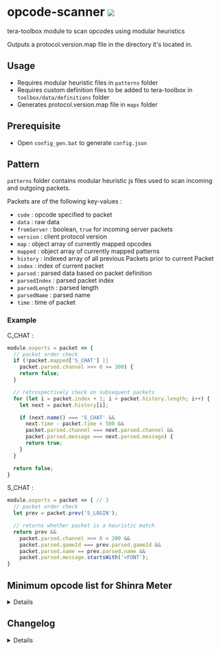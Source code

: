 # opcode-scanner ![](https://img.shields.io/badge/version-v110.01-333333.svg?colorA=333333&colorB=36ACB6)
tera-toolbox module to scan opcodes using modular heuristics

Outputs a protocol.version.map file in the directory it's located in.

## Usage
- Requires modular heuristic files in `patterns` folder
- Requires custom definition files to be added to tera-toolbox in `toolbox/data/definitions` folder
- Generates protocol.version.map file in `maps` folder

## Prerequisite
- Open `config_gen.bat` to generate `config.json`

## Pattern
`patterns` folder contains modular heuristic js files used to scan incoming and outgoing packets.

Packets are of the following key-values :
- `code` : opcode specified to packet
- `data` : raw data
- `fromServer` : boolean, `true` for incoming server packets
- `version` : client protocol version
- `map` : object array of currently mapped opcodes
- `mapped` : object array of currently mapped patterns
- `history` : indexed array of all previous Packets prior to current Packet
- `index` : index of current packet
- `parsed` : parsed data based on packet definition
- `parsedIndex` : parsed packet index
- `parsedLength` : parsed length
- `parsedName` : parsed name
- `time` : time of packet

### Example
C_CHAT :
```js
module.exports = packet => {
  // packet order check
  if (!packet.mapped['S_CHAT'] ||
    packet.parsed.channel >>> 0 >= 300) {
    return false;
  }

  // retrospectively check on subsequent packets
  for (let i = packet.index + 1; i < packet.history.length; i++) {
    let next = packet.history[i];

    if (next.name() === 'S_CHAT' &&
      next.time - packet.time < 500 &&
      packet.parsed.channel === next.parsed.channel &&
      packet.parsed.message === next.parsed.message) {
      return true;
    }
  }

  return false;
}
```

S_CHAT :
```js
module.exports = packet => { // 3
  // packet order check
  let prev = packet.prev('S_LOGIN');

  // returns whether packet is a heuristic match
  return prev &&
    packet.parsed.channel >>> 0 < 300 &&
    packet.parsed.gameId === prev.parsed.gameId &&
    packet.parsed.name == prev.parsed.name &&
    packet.parsed.message.startsWith('<FONT');
}
```

## Minimum opcode list for Shinra Meter
<details>

  - C_CHECK_VERSION
  - C_PLAYER_LOCATION
  - S_ABNORMALITY_BEGIN
  - S_ABNORMALITY_END
  - S_ABNORMALITY_REFRESH
  - S_ACTION_END
  - S_ACTION_STAGE
  - S_AVAILABLE_EVENT_MATCHING_LIST
  - S_BAN_PARTY
  - S_BAN_PARTY_MEMBER
  - S_BATTLE_FIELD_ENTRANCE_INFO
  - S_BOSS_GAGE_INFO
  - S_CHANGE_DESTPOS_PROJECTILE
  - S_CHAT
  - S_CHECK_TO_READY_PARTY
  - S_CREATURE_CHANGE_HP
  - S_CREATURE_LIFE
  - S_CREATURE_ROTATE
  - S_CREST_INFO
  - S_CREST_MESSAGE
  - S_DESPAWN_NPC
  - S_DESPAWN_USER
  - S_EACH_SKILL_RESULT
  - S_FIN_INTER_PARTY_MATCH
  - S_GET_USER_GUILD_LOGO
  - S_GET_USER_LIST
  - S_INSTANT_DASH
  - S_INSTANT_MOVE
  - S_LEAVE_PARTY
  - S_LEAVE_PARTY_MEMBER
  - S_LOAD_TOPO
  - S_LOGIN
  - S_MOUNT_VEHICLE_EX
  - S_NPC_LOCATION
  - S_NPC_OCCUPIER_INFO
  - S_NPC_STATUS
  - S_OTHER_USER_APPLY_PARTY
  - S_PARTY_MEMBER_CHANGE_HP
  - S_PARTY_MEMBER_LIST
  - S_PARTY_MEMBER_STAT_UPDATE
  - S_PLAYER_CHANGE_MP
  - S_PLAYER_STAT_UPDATE
  - S_PRIVATE_CHAT
  - S_REQUEST_CONTRACT
  - S_RETURN_TO_LOBBY
  - S_SPAWN_ME
  - S_SPAWN_NPC
  - S_SPAWN_PROJECTILE
  - S_SPAWN_USER
  - S_START_COOLTIME_SKILL
  - S_START_USER_PROJECTILE
  - S_SYSTEM_MESSAGE
  - S_TRADE_BROKER_DEAL_SUGGESTED
  - S_UPDATE_NPCGUILD
  - S_USER_LOCATION
  - S_USER_STATUS
  - S_WEAK_POINT
  - S_WHISPER
  
</details>

## Changelog
<details>

    1.03
    - Optimized scan interval using setInterval
    - Added heuristc submodules
    1.02
    - Optimized passive scan using async await
    1.01
    - Updated index.js
      - Added scan threshold when S_LOGIN is mapped
    - Updated packet.js
    - Updated heuristics
    - Removed old heuristics
    1.00
    - Initial commit

</details>

